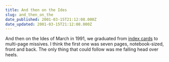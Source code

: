 ```yaml
---
title: And then on the Ides
slug: and_then_on_the
date_published: 2001-03-15T21:12:08.000Z
date_updated: 2001-03-15T21:12:08.000Z
---
```


And then on the Ides of March in 1991, we graduated from [index cards](/index.php?blogarch/2001_01_01_archive.php#2055340) to multi-page missives. I think the first one was seven pages, notebook-sized, front and back. The only thing that could follow was me falling head over heels.
